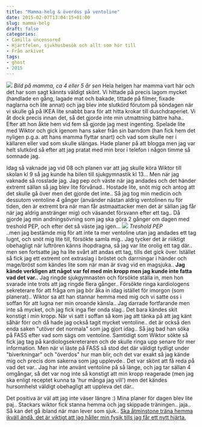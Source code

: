 ```yaml
---
title: "Mamma-helg & överdos på ventoline"
date: 2015-02-07T13:04:15+01:00
slug: mamma-helg
draft: false
categories:
- Camilla uncensored
- Hjärtfelen, sjukhusbesök och allt som hör till
- Från arkivet
tags:
- ghost
- 2015
---
```


![](/assets/images/ghost/2015/02/finmamma.jpg)
*Bild på mamma, ca 4 eller 5 år sen*
Hela helgen har mamma vart här och det har som sagt kännts väldigt skönt. Vi hittade på precis lagom mycket (handlade en gång, lagade mat och bakade, tittade på filmer, fixade naglarna och lite annat) och jag blev inte slutkörd förutom på söndagen när vi skulle gå på IKEA lite snabbt bara för att hitta krokar till duschdraperiet. Vi åt dock precis innan det, så det gjorde inte min utmattning bättre haha..
Efter att hon åkte hem vid fem så gjorde jag mest ingenting. Spelade lite med Wiktor och gick igenom hans saker från sin barndom (han fick hem det nyligen p.g.a. att hans mamma flyttar snart) och vad som skulle ner i källaren eller vad som skulle slängas. Hade planer på att blogga men jag var helt slutkörd så efter att jag pratat med min bror i telefon i någon timme så somnade jag.

Idag så vaknade jag vid 08 och planen var att jag skulle köra Wiktor till skolan kl 9 så jag kunde ha bilen till sjukgymnastik kl 13... Men när jag vaknade så rosslade jag. Jag pep och väste när jag andades och det händer extremt sällan så jag blev lite förvånad.. Hostade lite, snöt mig och antog att det skulle gå över men det gjorde det inte.. Så jag tog min medicin och dessutom ventoline 4 gånger (använder nästan aldrig ventolinen nu för tiden, den är extremt bra när man får astmaattacker men det är sällan jag får när jag aldrig anstränger mig) och väsandet försvann efter ett tag.. Då gjorde jag min andningsövning som jag ska göra 2 gånger om dagen med treshold PEP, och efter det så väste jag igen...
![](/assets/images/ghost/2015/02/pep.jpg)
*Treshold PEP*<br>
..men jag bestämde mig för att inte ta mer ventoline utan jag andades ett tag lugnt, och snöt mig lite till, försökte samla mig.. 
Jag tycker det är riiiktigt obehagligt när luftrören känns ihopdragna, så jag var lite orolig ett tag där.. men sen fortsatte jag ha lite svårt att andas ett tag, tills det gick över. 
Istället så fick jag ett extremt ont extraslag i bröstet och darrningar i händer och mage/bröst som kändes lite som när man är svag vid en magsjuka.. **Jag kände verkligen att något var fel med min kropp men jag kunde inte fatta vad det var..**
Jag ringde sjukgymnasten och försökte ställa in, men hon svarade inte trots att jag ringde flera gånger.. Försökte ringa kardiologens sekreterare för att fråga om jag bör åka in idag istället för imorgon (som planerat).. Wiktor sa att han stannar hemma med mig och vi satte oss i soffan för att lugna ner min oroande känsla.. Jag darrade fortfarande men inte så mycket, och jag fick inga fler onda slag.. Det bara kändes skit konstigt i min kropp.
När vi satt i soffan så kom jag att tänka på att jag känt såhär förr och då hade jag också tagit mycket ventoline.. det är också den enda saken "utöver det normala" som jag gjort idag.. Så jag bad han söka på FASS efter vad som sägs om ventoline.
Samtidigt som Wiktor sökte så fick jag tag på kardiologsekreteraren och de skulle ringa upp senare för mer information.
Men när vi läste på FASS så stod det där väldigt tydligt under "biverkningar" och "överdos" hur man blir, och det var exakt så jag kände mig och precis dom sakerna som jag upplevde..
Det var skönt att få reda på vad det var.. Jag har inte använt ventoline på så länge, och jag tar sällan 4 omgångar, så det var nog inte så konstigt att min kropp reagerade (men jag ska enligt receptet kunna ta 'hur många jag vill') men det kändes hursomhelst väldigt obehagligt att uppleva det där..

Det positiva är väl att jag inte väser längre :) Mina planer för dagen blev lite paj.. Stackars wiktor fick stanna hemma och jag skippade träningen.. jaja.. Så kan det gå ibland när man lever som sjuk.. <u>Ska åtminstone träna hemma ikväll ändå, det är viktigt att jag håller min fysik tills jag får ett nytt hjärta.</u>
